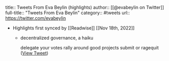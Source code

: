 title:: Tweets From Eva Beylin (highlights)
author:: [[@evabeylin on Twitter]]
full-title:: "Tweets From Eva Beylin"
category:: #tweets
url:: https://twitter.com/evabeylin

- Highlights first synced by [[Readwise]] [[Nov 18th, 2022]]
	- decentralized governance, a haiku
	  
	  delegate your votes
	  rally around good projects
	  submit or ragequit ([View Tweet](https://twitter.com/evabeylin/status/1397710284958044163))